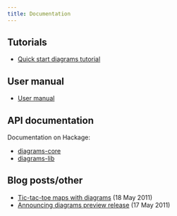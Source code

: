 ```yaml
---
title: Documentation
---
```


Tutorials
---------

* [Quick start diagrams tutorial](/tutorial/DiagramsTutorial.html)

User manual
-----------

* [User manual](/manual/diagrams-manual.html)

API documentation
-----------------

Documentation on Hackage:

* [diagrams-core](http://hackage.haskell.org/package/diagrams-core)
* [diagrams-lib](http://hackage.haskell.org/package/diagrams-lib)

Blog posts/other
----------------

* [Tic-tac-toe maps with diagrams](http://byorgey.wordpress.com/2011/05/18/tic-tac-toe-maps-with-diagrams/) (18 May 2011)
* [Announcing diagrams preview release](http://byorgey.wordpress.com/2011/05/17/announcing-diagrams-preview-release/) (17 May 2011)

